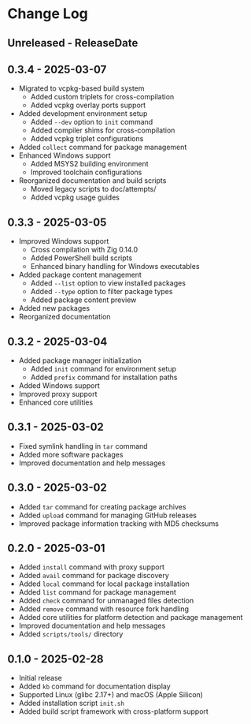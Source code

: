 # Change Log

## Unreleased - ReleaseDate

## 0.3.4 - 2025-03-07

- Migrated to vcpkg-based build system
  - Added custom triplets for cross-compilation
  - Added vcpkg overlay ports support
- Added development environment setup
  - Added `--dev` option to `init` command
  - Added compiler shims for cross-compilation
  - Added vcpkg triplet configurations
- Added `collect` command for package management
- Enhanced Windows support
  - Added MSYS2 building environment
  - Improved toolchain configurations
- Reorganized documentation and build scripts
  - Moved legacy scripts to doc/attempts/
  - Added vcpkg usage guides

## 0.3.3 - 2025-03-05

- Improved Windows support
  - Cross compilation with Zig 0.14.0
  - Added PowerShell build scripts
  - Enhanced binary handling for Windows executables
- Added package content management
  - Added `--list` option to view installed packages
  - Added `--type` option to filter package types
  - Added package content preview
- Added new packages
- Reorganized documentation

## 0.3.2 - 2025-03-04

- Added package manager initialization
  - Added `init` command for environment setup
  - Added `prefix` command for installation paths
- Added Windows support
- Improved proxy support
- Enhanced core utilities

## 0.3.1 - 2025-03-02

- Fixed symlink handling in `tar` command
- Added more software packages
- Improved documentation and help messages

## 0.3.0 - 2025-03-02

- Added `tar` command for creating package archives
- Added `upload` command for managing GitHub releases
- Improved package information tracking with MD5 checksums

## 0.2.0 - 2025-03-01

- Added `install` command with proxy support
- Added `avail` command for package discovery
- Added `local` command for local package installation
- Added `list` command for package management
- Added `check` command for unmanaged files detection
- Added `remove` command with resource fork handling
- Added core utilities for platform detection and package management
- Improved documentation and help messages
- Added `scripts/tools/` directory

## 0.1.0 - 2025-02-28

- Initial release
- Added `kb` command for documentation display
- Supported Linux (glibc 2.17+) and macOS (Apple Silicon)
- Added installation script `init.sh`
- Added build script framework with cross-platform support
